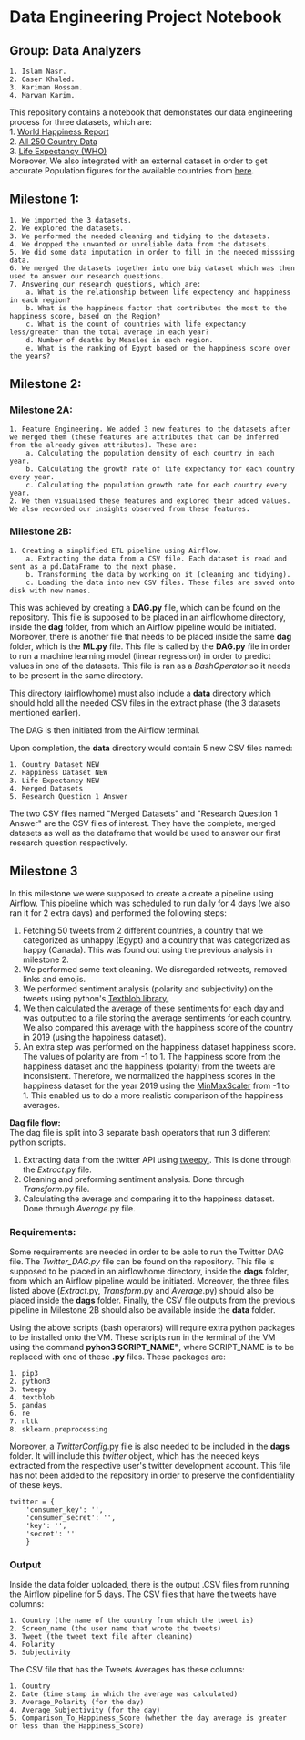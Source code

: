 # Data Engineering Project Notebook

## Group: Data Analyzers

    1. Islam Nasr.
    2. Gaser Khaled.
    3. Kariman Hossam.
    4. Marwan Karim.
    
This repository contains a notebook that demonstates our data engineering process for three datasets, which are:  
    1. [World Happiness Report](https://www.kaggle.com/unsdsn/world-happiness)  
    2. [All 250 Country Data](https://www.kaggle.com/souhardyachakraborty/all-250-country-data)  
    3. [Life Expectancy (WHO)](https://www.kaggle.com/kumarajarshi/life-expectancy-who)  
Moreover, We also integrated with an external dataset in order to get accurate Population figures for the available countries from [here](https://population.un.org/wpp/Download/Standard/Population/).  

## Milestone 1:

    1. We imported the 3 datasets.
    2. We explored the datasets.
    3. We performed the needed cleaning and tidying to the datasets.
    4. We dropped the unwanted or unreliable data from the datasets.
    5. We did some data imputation in order to fill in the needed misssing data.
    6. We merged the datasets together into one big dataset which was then used to answer our research questions.
    7. Answering our research questions, which are:
        a. What is the relationship between life expectency and happiness in each region?
        b. What is the happiness factor that contributes the most to the happiness score, based on the Region?
        c. What is the count of countries with life expectancy less/greater than the total average in each year?
        d. Number of deaths by Measles in each region.
        e. What is the ranking of Egypt based on the happiness score over the years?
        
## Milestone 2:

### Milestone 2A:
    
    1. Feature Engineering. We added 3 new features to the datasets after we merged them (these features are attributes that can be inferred from the already given attributes). These are:
        a. Calculating the population density of each country in each year.
        b. Calculating the growth rate of life expectancy for each country every year.
        c. Calculating the population growth rate for each country every year.
    2. We then visualised these features and explored their added values. We also recorded our insights observed from these features.
   
### Milestone 2B:
    
    1. Creating a simplified ETL pipeline using Airflow.  
        a. Extracting the data from a CSV file. Each dataset is read and sent as a pd.DataFrame to the next phase.
        b. Transforming the data by working on it (cleaning and tidying).   
        c. Loading the data into new CSV files. These files are saved onto disk with new names.


This was achieved by creating a **DAG.py** file, which can be found on the repository. This file is supposed to be placed in an airflowhome directory, inside the **dag** folder, from which an Airflow pipeline would be initiated. Moreover, there is another file that needs to be placed inside the same **dag** folder, which is the **ML.py** file. This file is called by the **DAG.py** file in order to run a machine learning model (linear regression) in order to predict values in one of the datasets. This file is ran as a *BashOperator* so it needs to be present in the same directory.   

This directory (airflowhome) must also include a **data** directory which should hold all the needed CSV files in the extract phase (the 3 datasets mentioned earlier).  

The DAG is then initiated from the Airflow terminal.  

Upon completion, the **data** directory would contain 5 new CSV files named:   
    
    1. Country Dataset NEW  
    2. Happiness Dataset NEW  
    3. Life Expectancy NEW  
    4. Merged Datasets  
    5. Research Question 1 Answer  

The two CSV files named "Merged Datasets" and "Research Question 1 Answer" are the CSV files of interest. They have the complete, merged datasets as well as the dataframe that would be used to answer our first research question respectively.  

## Milestone 3
In this milestone we were supposed to create a create a pipeline using Airflow. This pipeline which was scheduled to run daily for 4 days (we also ran it for 2 extra days) and performed the following steps: 

1. Fetching 50 tweets from 2 different countries, a country that we categorized as unhappy (Egypt) and a country that was categorized as happy (Canada). This was found out using the previous analysis in milestone 2.
2. We performed some text cleaning. We disregarded retweets, removed links and emojis.
3. We performed sentiment analysis (polarity and subjectivity) on the tweets using python's [Textblob library.](https://textblob.readthedocs.io/en/dev/)
4. We then calculated the average of these sentiments for each day and was outputted to a file storing the average sentiments for each country. We also compared this average with the happiness score of the country in 2019 (using the happiness dataset).
5. An extra step was performed on the happiness dataset happiness score. The values of polarity are from -1 to 1. The happiness score from the happiness dataset and the happiness (polarity) from the tweets are inconsistent. Therefore, we normalized the happiness scores in the happiness dataset for the year 2019 using the [MinMaxScaler](https://scikit-learn.org/stable/modules/generated/sklearn.preprocessing.MinMaxScaler.html) from -1 to 1. This enabled us to do a more realistic comparison of the happiness averages. 

**Dag file flow:**  
The dag file is split into 3 separate bash operators that run 3 different python scripts.
1. Extracting data from the twitter API using [tweepy.](https://www.tweepy.org/). This is done through the *Extract*.py file.
2. Cleaning and preforming sentiment analysis. Done through *Transform*.py file.
3. Calculating the average and comparing it to the happiness dataset. Done through *Average*.py file.

### Requirements:
Some requirements are needed in order to be able to run the Twitter DAG file. The *Twitter_DAG.py* file can be found on the repository. This file is supposed to be placed in an airflowhome directory, inside the **dags** folder, from which an Airflow pipeline would be initiated. Moreover, the three files listed above (*Extract*.py,  *Transform*.py and *Average*.py) should also be placed inside the **dags** folder. Finally, the CSV file outputs from the previous pipeline in Milestone 2B should also be available inside the **data** folder.

Using the above scripts (bash operators) will require extra python packages to be installed onto the VM. These scripts run in the terminal of the VM using the command **pyhon3 SCRIPT_NAME"**, where SCRIPT_NAME is to be replaced with one of these **.py** files. These packages are:
			
	1. pip3
	2. python3
	3. tweepy
	4. textblob
	5. pandas
	6. re
	7. nltk
	8. sklearn.preprocessing
<n>

Moreover, a *TwitterConfig*.py file is also needed to be included in the **dags** folder. It will include this *twitter* object, which has the needed keys extracted from the respective user's twitter development account. This file has not been added to the repository in order to preserve the confidentiality of these keys.

	twitter = {
		'consumer_key': '',
		'consumer_secret': '',
		'key': '',
		'secret': ''
		}

### Output
Inside the data folder uploaded, there is the output .CSV files from running the Airflow pipeline for 5 days.
The CSV files that have the tweets have columns: 
			
	1. Country (the name of the country from which the tweet is)
	2. Screen_name (the user name that wrote the tweets)
	3. Tweet (the tweet text file after cleaning)
	4. Polarity
	5. Subjectivity

The CSV file that has the Tweets Averages has these columns:
		
	1. Country
	2. Date (time stamp in which the average was calculated)
	3. Average_Polarity (for the day)
	4. Average_Subjectivity (for the day)
	5. Comparison_To_Happiness_Score (whether the day average is greater or less than the Happiness_Score)
